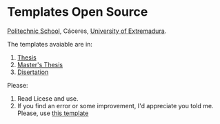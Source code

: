# Templates Open Source

[Politechnic School](https://epcc.unex.es), Cáceres, [University of Extremadura](https://www.unex.es).

The templates avaiable are in:

1. [Thesis](https://github.com/mhaut/Templates/tree/master/thesis)
2. [Master's Thesis](https://github.com/mhaut/Templates/tree/master/mastersThesis)
3. [Disertation](https://github.com/mhaut/Templates/tree/master/disertation)

Please:

1. Read Licese and use.
2. If you find an error or some improvement, I'd appreciate you told me. Please, use [this template](https://github.com/mhaut/Templates/tree/master/.github)
